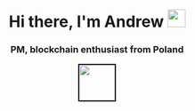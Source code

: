 <h1 align="center">Hi there, I'm Andrew</a> 
<img src="https://github.com/blackcater/blackcater/raw/main/images/Hi.gif" height="32"/></h1>
<div align="center">
<h3>PM, blockchain enthusiast from Poland</h3>
<img src="https://w7.pngwing.com/pngs/53/626/png-transparent-raster-flag-of-poland-advertising-poland-miscellaneous-flag-rectangle.png" border = "2" height="64"/>
</div>
